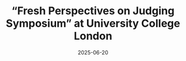 ---
title: "“Fresh Perspectives on Judging Symposium” at University College London"
date: 2025-06-20
---